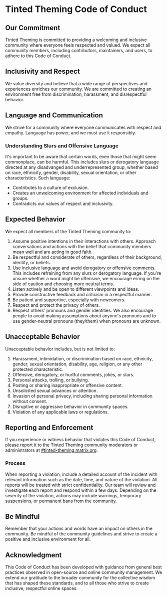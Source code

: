 # Tinted Theming Code of Conduct

## Our Commitment

Tinted Theming is committed to providing a welcoming and inclusive community where everyone feels respected and valued. We expect all community members, including contributors, maintainers, and users, to adhere to this Code of Conduct.

## Inclusivity and Respect

We value diversity and believe that a wide range of perspectives and experiences enriches our community. We are committed to creating an environment free from discrimination, harassment, and disrespectful behavior.

## Language and Communication

We strive for a community where everyone communicates with respect and empathy. Language has power, and we must use it responsibly.

### Understanding Slurs and Offensive Language

It's important to be aware that certain words, even those that might seem commonplace, can be harmful. This includes slurs or derogatory language directed at any disadvanged and underrepresented group, whether based on race, ethnicity, gender, disability, sexual orientation, or other characteristics. Such language:

- Contributes to a culture of exclusion.
- Creates an unwelcoming environment for affected individuals and groups.
- Contradicts our values of respect and inclusivity.

## Expected Behavior

We expect all members of the Tinted Theming community to:

1. Assume positive intentions in their interactions with others. Approach conversations and actions with the belief that community members mean well and are acting in good faith.
1. Be respectful and considerate of others, regardless of their background, identity, or beliefs.
1. Use inclusive language and avoid derogatory or offensive comments. This includes refraining from any slurs or derogatory language. If you're unsure whether a word might be offensive, we encourage erring on the side of caution and choosing more neutral terms.
1. Listen actively and be open to different viewpoints and ideas.
1. Provide constructive feedback and criticism in a respectful manner.
1. Be patient and supportive, especially with newcomers.
1. Respect and protect the privacy of others.
1. Respect others' pronouns and gender identities. We also encourage people to avoid making assumptions about anyone's pronouns and to use gender-neutral pronouns (they/them) when pronouns are unknown.

## Unacceptable Behavior

Unacceptable behavior includes, but is not limited to:

1. Harassment, intimidation, or discrimination based on race, ethnicity, gender, sexual orientation, disability, age, religion, or any other protected characteristic.
1. Offensive, derogatory, or hurtful comments, jokes, or slurs.
1. Personal attacks, trolling, or bullying.
1. Posting or sharing inappropriate or offensive content.
1. Unsolicited sexual advances or attention.
1. Invasion of personal privacy, including sharing personal information without consent.
1. Disruptive or aggressive behavior in community spaces.
1. Violation of any applicable laws or regulations.

## Reporting and Enforcement

If you experience or witness behavior that violates this Code of Conduct, please report it to the Tinted Theming community moderators or administrators at [#tinted-theming:matrix.org](https://matrix.to/#/#tinted-theming:matrix.org).

### Process

When reporting a violation, include a detailed account of the incident with relevant information such as the date, time, and nature of the violation. All reports will be treated with strict confidentiality. Our team will review and investigate each report and respond within a few days. Depending on the severity of the violation, actions may include warnings, temporary suspensions, or permanent bans from the community.

## Be Mindful

Remember that your actions and words have an impact on others in the community. Be mindful of the community guidelines and strive to create a positive and inclusive environment for all.

## Acknowledgment

This Code of Conduct has been developed with guidance from general best practices observed in open-source and online community management. We extend our gratitude to the broader community for the collective wisdom that has shaped these standards, and to all those who strive to create inclusive, respectful online spaces.

[Matrix]: https://matrix.org/
[#tinted-theming:matrix.org]: https://matrix.to/#/#tinted-theming:matrix.org
